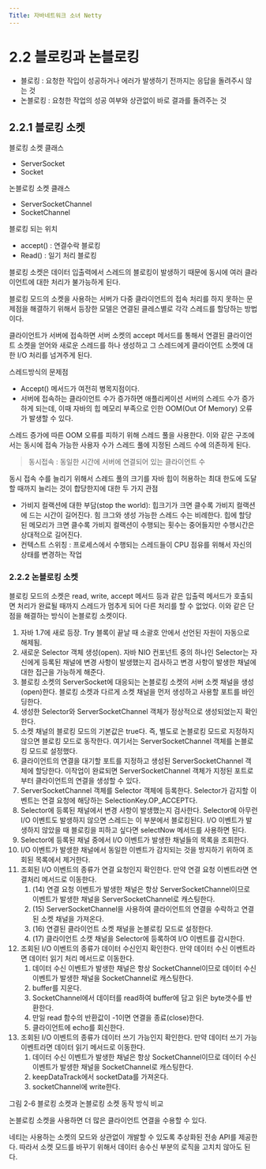 ```yaml
---
Title: 자바네트워크 소녀 Netty
---
```






# 2.2 블로킹과 논블로킹

- 블로킹 : 요청한 작입이 성공하거나 에러가 발생하기 전까지는 응답을 돌려주시 않는 것
- 논블로킹 : 요청한 작업의 성공 여부와 상관없이 바로 결과를 돌려주는 것

## 2.2.1 블로킹 소켓

블로킹 소켓 클래스

- ServerSocket
- Socket

논블로킹 소켓 클래스

- ServerSocketChannel
- SocketChannel



블로킹 되는 위치

- accept() : 연결수락 블로킹
- Read() : 일기 처리 블로킹



블로킹 소켓은 데이터 입출력에서 스레드의 블로킹이 발생하기 때문에 동시에 여러 클라이언트에 대한 처리가 불가능하게 된다.

블로킹 모드의 소켓을 사용하는 서버가 다중 클라이언트의 접속 처리를 하지 못하는 문제점을 해결하기 위해서 등장한 모델은 연결된 클레스별로 각각 스레드를 할당하는 방법이다.

클라이언트가 서버에 접속하면 서버 소켓의 accept 메서드를 통해서 연결된 클라이언트 소켓을 얻어와 새로운 스레드를 하나 생성하고 그 스레드에게 클라이언트 소켓에 대한 I/O 처리를 넘겨주게 된다.



스레드방식의 문제점

- Accept() 메서드가 여전히 병목지점이다.
- 서버에 접속하는 클라이언트 수가 증가하면 애플리케이션 서버의 스레드 수가 증가하게 되는데, 이때 자바의 힙 메모리 부족으로 인한 OOM(Out Of Memory) 오류가 발생할 수 있다.



스레드 증가에 따른 OOM 오류를 피하기 위해 스레드 풀을 사용한다. 이와 같은 구조에서는 동시에 접속 가능한 사용자 수가 스레드 풀에 지정된 스레드 수에 의존하게 된다.

>  동시접속 : 동일한 시간에 서버에 연결되어 있는 클라이언트 수



동시 접속 수를 늘리기 위해서 스레드 풀의 크기를 자바 힙이 허용하는 최대 한도에 도달할 때까지 늘리는 것이 합당한지에 대한 두 가지 관점

- 가비지 컬랙션에 대한 부담(stop the world): 힙크기가 크면 클수록 가비지 컬랙션에 드는 시간이 길어진다. 힘 크그와 생성 가능한 스레드 수는 비례한다. 힙에 할당된 메모리가 크면 클수록 가비지 컬랙션이 수행되는 횟수는 중어들지만 수행시간은 상대적으로 길어진다.
- 컨텍스트 스위칭 : 프로세스에서 수행되는 스레드들이 CPU 점유를 위해서 자신의 상태를 변경하는 작업



### 2.2.2 논블로킹 소켓

블로킹 모드의 소켓은 read, write, accept 메서드 등과 같은 입출력 메서드가 호출되면 처리가 완료될 때까지 스레드가 멈추게 되어 다른 처리를 할 수 없었다. 이와 같은 단점을 해결하는 방식이 논블로킹 소켓이다.

1. 자바 1.7에 새로 등장. Try 블록이 끝날 때 소괄호 안에서 선언된 자원이 자동으로 해제됨.
2. 새로운 Selector 객체 생성(open). 자바 NIO 컨포넌트 중의 하나인 Selector는 자신에게 등록된 채널에 변경 사항이 발생했는지 검사하고 변경 사항이 발생한 채널에 대한 접근을 가능하게 해준다. 
3. 블로킹 소켓의 ServerSocket에 대응되는 논블로킹 소켓의 서버 소켓 채널을 생성(open)한다. 블로킹 소켓과 다르게 소켓 채널을 먼저 생성하고 사용할 포트를 바인딩한다.
4. 생성한 Selector와 ServerSocketChannel 객체가 정상적으로 생성되었는지 확인한다.
5. 소켓 채널의 블로킹 모드의 기본값은 true다. 즉, 별도로 논블로킹 모드로 지정하지 않으면 블로킹 모드로 동작한다. 여기서는 ServerSocketChannel 객체를 논블로킹 모드로 설정했다.
6. 클라이언트의 연결을 대기할 포트를 지정하고 생성된 ServerSocketChannel 객체에 할당한다. 이작업이 완료되면 ServerSocketChannel 객체가 지정된 포트로부터 클라이언트의 연결을 생성할 수 있다.
7. ServerSocketChannel 객체를 Selector 객체에 등록한다. Selector가 감지할 이벤트는 연결 요청에 해당하는 SelectionKey.OP_ACCEPT다.
8. Selector에 등록된 채널에서 변경 사항이 발생했는지 검사한다. Selector에 아무런 I/O 이벤트도 발생하지 않으면 스레드는 이 부분에서 블로킹된다. I/O 이벤트가 발생하지 않았을 때 블로킹을 피하고 싶다면 selectNow 메서드를 사용하면 된다.
9. Selector에 등록된 채널 중에서 I/O 이벤트가 발생한 채널들의 목록을 조회한다.
10. I/O 이벤트가 발생한 채널에서 동일한 이벤트가 감지되는 것을 방지하기 위하여 조회된 목록에서 제거한다.
11. 조회된 I/O 이벤트의 종류가 연결 요청인지 확인한다. 만약 연결 요청 이벤트라면 연결처리 메서드로 이동한다.
    1. (14) 연결 요청 이벤트가 발생한 채널은 항상 ServerSocketChannel이므로 이벤트가 발생한 채널을 ServerSocketChannel로 캐스팅한다.
    2. (15) ServerSocketChannel을 사용하여 클라이언트의 연결을 수락하고 연결된 소켓 채널을 가져온다.
    3. (16) 연결된 클라이언트 소켓 채널을 논블로킹 모드로 설정한다.
    4. (17) 클라이언트 소캣 채널을 Selector에 등록하여 I/O 이벤트를 감시한다.
12. 조회된 I/O 이벤트의 종류가 데이터 수신인지 확인한다. 만약 데이터 수신 이벤트라면 데이터 읽기 처리 메서드로 이동한다. 
    1. 데이터 수신 이벤트가 발생한 채널은 항상 SocketChannel이므로 데이터 수신 이벤트가 발생한 채널을 SocketChannel로 캐스팅한다.
    2. buffer를 지운다.
    3. SocketChannel에서 데이터를 read하여 buffer에 담고 읽은 byte갯수를 반환한다.
    4. 만일 read 함수의 반환값이 -1이면 연결을 종료(close)한다.
    5. 클라이언트에 echo를 회신한다.
13. 조회된 I/O 이벤트의 종류가 데이터 쓰기 가능인지 확인한다. 만약 데이터 쓰기 가능 이벤트라면 데이터 읽기 메서드로 이동한다.
    1. 데이터 수신 이벤트가 발생한 채널은 항상 SocketChannel이므로 데이터 수신 이벤트가 발생한 채널을 SocketChannel로 캐스팅한다.
    2. keepDataTrack에서 socketData를 가져온다.
    3. socketChannel에 write한다.



그림 2-6 블로킹 소켓과 논블로킹 소켓 동작 방식 비교



논블로킹 소켓을 사용하면 더 많은 클라이언트 연결을 수용할 수 있다.

네티는 사용하는 소켓의 모드와 상관없이 개발할 수 있도록 추상화된 전송 API를 제공한다. 따라서 소켓 모드를 바꾸기 위해서 데이터 송수신 부분의 로직을 고치치 않아도 된다.

